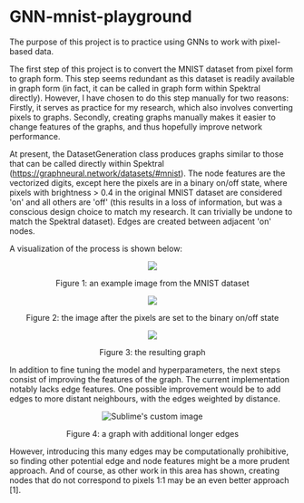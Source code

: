 # GNN-mnist-playground

The purpose of this project is to practice using GNNs to work with pixel-based data.

The first step of this project is to convert the MNIST dataset from pixel form to graph form. This step seems redundant as this dataset is readily available in graph form (in fact, it can be called in graph form within Spektral directly). However, I have chosen to do this step manually for two reasons: Firstly, it serves as practice for my research, which also involves converting pixels to graphs. Secondly, creating graphs manually makes it easier to change features of the graphs, and thus hopefully improve network performance.

At present, the DatasetGeneration class produces graphs similar to those that can be called directly within Spektral (https://graphneural.network/datasets/#mnist). The node features are the vectorized digits, except here the pixels are in a binary on/off state, where pixels with brightness > 0.4 in the original MNIST dataset are considered 'on' and all others are 'off' (this results in a loss of information, but was a conscious design choice to match my research. It can trivially be undone to match the Spektral dataset). Edges are created between adjacent 'on' nodes.

A visualization of the process is shown below:

<p align="center">
<img src="https://github.com/AWikramanayake/GNN-mnist-playground/blob/main/MNIST%20base%20example.png?raw=true" />
</p>
<p align="center">
Figure 1: an example image from the MNIST dataset
</p>

<p align="center">
<img src="https://github.com/AWikramanayake/GNN-mnist-playground/blob/main/MNIST%20binary%20example.png?raw=true" />
</p>
<p align="center">
Figure 2: the image after the pixels are set to the binary on/off state
</p>

<p align="center">
<img src="https://github.com/AWikramanayake/GNN-mnist-playground/blob/main/MNIST%20graph%20example.png?raw=true)" />
</p>
<p align="center">
Figure 3: the resulting graph</p>
</p>

In addition to fine tuning the model and hyperparameters, the next steps consist of improving the features of the graph.
The current implementation notably lacks edge features.
One possible improvement would be to add edges to more distant neighbours, with the edges weighted by distance.

<p align="center">
<img src="https://github.com/AWikramanayake/GNN-mnist-playground/blob/main/MNIST%20graph%20extended%20example.png?raw=true" alt="Sublime's custom image"/>
</p>
<p align="center">
Figure 4:  a graph with additional longer edges
</p>

However, introducing this many edges may be computationally prohibitive, so finding other potential edge and node features might be a more prudent approach. And of course, as other work in this area has shown, creating nodes that do not correspond to pixels 1:1 may be an even better approach [1].
